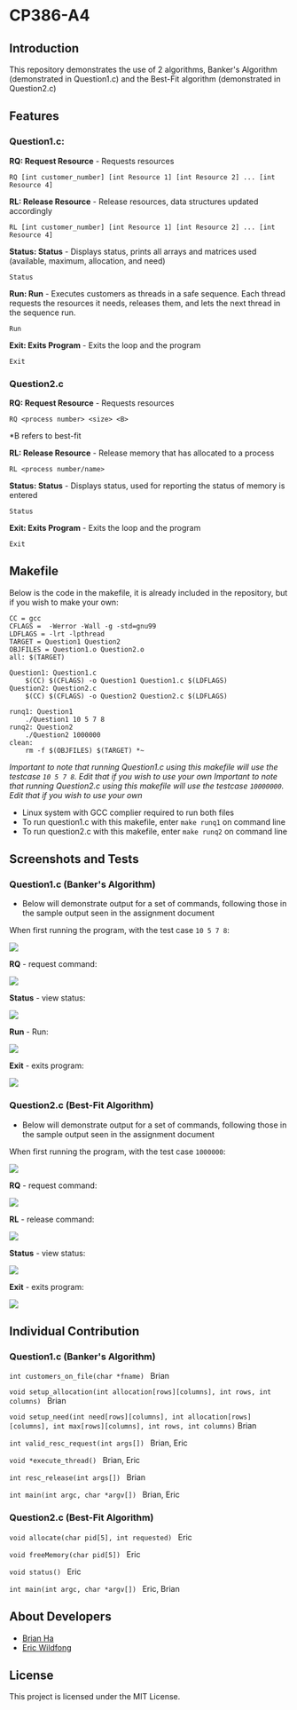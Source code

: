 # CP386-A4

## Introduction
This repository demonstrates the use of 2 algorithms, Banker's Algorithm (demonstrated in Question1.c) and the Best-Fit algorithm (demonstrated in Question2.c)

## Features

### Question1.c:

**RQ: Request Resource** - Requests resources

```RQ [int customer_number] [int Resource 1] [int Resource 2] ... [int Resource 4] ```

**RL: Release Resource** - Release resources, data structures updated accordingly

```RL [int customer_number] [int Resource 1] [int Resource 2] ... [int Resource 4] ```

**Status: Status** - Displays status, prints all arrays and matrices used (available, maximum, allocation, and need)

```Status```

**Run: Run** - Executes customers as threads in a safe sequence. Each thread requests the resources it needs, releases them, and lets the next thread in the sequence run.

```Run```

**Exit: Exits Program** - Exits the loop and the program

```Exit```

### Question2.c

**RQ: Request Resource** - Requests resources

```RQ <process number> <size> <B> ``` 

*B refers to best-fit


**RL: Release Resource** - Release memory that has allocated to a process

```RL <process number/name>```

**Status: Status** - Displays status, used for reporting the status of memory is entered

```Status```

**Exit: Exits Program** - Exits the loop and the program

```Exit```


## Makefile

Below is the code in the makefile, it is already included in the repository, but if you wish to make your own:
```
CC = gcc
CFLAGS =  -Werror -Wall -g -std=gnu99
LDFLAGS = -lrt -lpthread
TARGET = Question1 Question2 
OBJFILES = Question1.o Question2.o 
all: $(TARGET)

Question1: Question1.c
	$(CC) $(CFLAGS) -o Question1 Question1.c $(LDFLAGS)
Question2: Question2.c
	$(CC) $(CFLAGS) -o Question2 Question2.c $(LDFLAGS)

runq1: Question1
	./Question1 10 5 7 8
runq2: Question2
	./Question2 1000000
clean:
	rm -f $(OBJFILES) $(TARGET) *~ 
```
*Important to note that running Question1.c using this makefile will use the testcase ``` 10 5 7 8 ```. Edit that if you wish to use your own*
*Important to note that running Question2.c using this makefile will use the testcase ```10000000```. Edit that if you wish to use your own*

- Linux system with GCC complier required to run both files
- To run question1.c with this makefile, enter ``` make runq1 ``` on command line 
- To run question2.c with this makefile, enter ``` make runq2 ``` on command line 

## Screenshots and Tests

### Question1.c (Banker's Algorithm)
- Below will demonstrate output for a set of commands, following those in the sample output seen in the assignment document

When first running the program, with the test case ``` 10 5 7 8 ```:

![](https://i.imgur.com/f0bLFUJ.png)

**RQ** - request command:

![](https://i.imgur.com/LnRBGDy.png)

**Status** - view status:

![](https://i.imgur.com/DO0CSj3.png)

**Run** - Run:

![](https://i.imgur.com/hbwJrLZ.png)

**Exit** - exits program:

![](https://i.imgur.com/XyhuHgj.png)

### Question2.c (Best-Fit Algorithm)
- Below will demonstrate output for a set of commands, following those in the sample output seen in the assignment document

When first running the program, with the test case ``` 1000000 ```:

![](https://i.imgur.com/k7fyL3k.png)

**RQ** - request command:

![](https://i.imgur.com/cdHqW0D.png)

**RL** - release command:

![](https://i.imgur.com/QemHRTj.png)

**Status** - view status:

![](https://i.imgur.com/qYsSnZO.png)

**Exit** - exits program:

![](https://i.imgur.com/rxlG3rn.png)

## Individual Contribution

### Question1.c (Banker's Algorithm)

```int customers_on_file(char *fname) ```  Brian

```void setup_allocation(int allocation[rows][columns], int rows, int columns) ```  Brian 

```void setup_need(int need[rows][columns], int allocation[rows][columns], int max[rows][columns], int rows, int columns)```  Brian

```int valid_resc_request(int args[]) ```  Brian, Eric

```void *execute_thread() ```  Brian, Eric

```int resc_release(int args[]) ```  Brian

```int main(int argc, char *argv[]) ```  Brian, Eric

### Question2.c (Best-Fit Algorithm)

```void allocate(char pid[5], int requested) ``` Eric

```void freeMemory(char pid[5]) ``` Eric

```void status() ``` Eric

```int main(int argc, char *argv[]) ``` Eric, Brian

## About Developers 

- [Brian Ha](https://github.com/Reprodux)
- [Eric Wildfong](https://github.com/elw-arduino) 

## License

This project is licensed under the MIT License.



